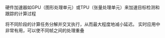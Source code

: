 硬件加速器如GPU（图形处理单元）或TPU（张量处理单元）来加速目标检测和跟踪的计算过程

将不同阶段的计算任务分解并交叉执行，从而最大程度地减小延迟。
实时应用中非常有用，可以使不同帧之间的处理重叠